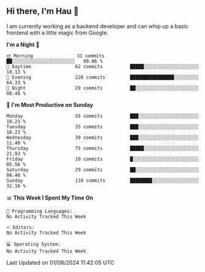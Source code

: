 ## Hi there, I'm Hau 👋
I am currently working as a backend developer and can whip up a basic frontend with a little magic from Google. 

<!--START_SECTION:waka-->
**I'm a Night 🦉** 

```text
🌞 Morning                31 commits          ██░░░░░░░░░░░░░░░░░░░░░░░   09.06 % 
🌆 Daytime                62 commits          █████░░░░░░░░░░░░░░░░░░░░   18.13 % 
🌃 Evening                220 commits         ████████████████░░░░░░░░░   64.33 % 
🌙 Night                  29 commits          ██░░░░░░░░░░░░░░░░░░░░░░░   08.48 % 
```
📅 **I'm Most Productive on Sunday** 

```text
Monday                   35 commits          ███░░░░░░░░░░░░░░░░░░░░░░   10.23 % 
Tuesday                  35 commits          ███░░░░░░░░░░░░░░░░░░░░░░   10.23 % 
Wednesday                39 commits          ███░░░░░░░░░░░░░░░░░░░░░░   11.40 % 
Thursday                 75 commits          █████░░░░░░░░░░░░░░░░░░░░   21.93 % 
Friday                   19 commits          █░░░░░░░░░░░░░░░░░░░░░░░░   05.56 % 
Saturday                 29 commits          ██░░░░░░░░░░░░░░░░░░░░░░░   08.48 % 
Sunday                   110 commits         ████████░░░░░░░░░░░░░░░░░   32.16 % 
```


📊 **This Week I Spent My Time On** 

```text
💬 Programming Languages: 
No Activity Tracked This Week

🔥 Editors: 
No Activity Tracked This Week

💻 Operating System: 
No Activity Tracked This Week
```


 Last Updated on 01/08/2024 11:42:05 UTC
<!--END_SECTION:waka-->

